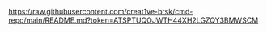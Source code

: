 https://raw.githubusercontent.com/creat1ve-brsk/cmd-repo/main/README.md?token=ATSPTUQOJWTH44XH2LGZQY3BMWSCM